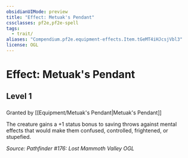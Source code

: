 ```yaml
---
obsidianUIMode: preview
title: "Effect: Metuak's Pendant"
cssclasses: pf2e,pf2e-spell
tags:
  - trait/
aliases: "Compendium.pf2e.equipment-effects.Item.tGeMT4iHJcsjVbl3"
license: OGL
---
```

# Effect: Metuak's Pendant
## Level 1
### 






Granted by [[Equipment/Metuak's Pendant|Metuak's Pendant]]

The creature gains a +1 status bonus to saving throws against mental effects that would make them confused, controlled, frightened, or stupefied.

*Source: Pathfinder #176: Lost Mammoth Valley*
*OGL*